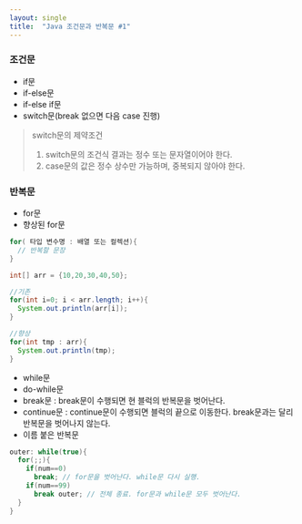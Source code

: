 ```yaml
---
layout: single
title:  "Java 조건문과 반복문 #1"
---
```

### 조건문
- if문
- if-else문
- if-else if문
- switch문(break 없으면 다음 case 진행)  
> switch문의 제약조건  
> 1. switch문의 조건식 결과는 정수 또는 문자열이어야 한다.
> 2. case문의 값은 정수 상수만 가능하며, 중복되지 않아야 한다.

### 반복문
- for문
- 향상된 for문
```java
for( 타입 변수명 : 배열 또는 컬렉션){
  // 반복할 문장
}

int[] arr = {10,20,30,40,50};

//기존
for(int i=0; i < arr.length; i++){
  System.out.println(arr[i]);
}

//향상
for(int tmp : arr){
  System.out.println(tmp);
}
```
- while문
- do-while문
- break문 : break문이 수행되면 현 블럭의 반복문을 벗어난다.
- continue문 : continue문이 수행되면 블럭의 끝으로 이동한다. break문과는 달리 반복문을 벗어나지 않는다.
- 이름 붙은 반복문
```java
outer: while(true){
  for(;;){
    if(num==0)
      break; // for문을 벗어난다. while문 다시 실행.
    if(num==99)
      break outer; // 전체 종료. for문과 while문 모두 벗어난다.
  }
}
```
